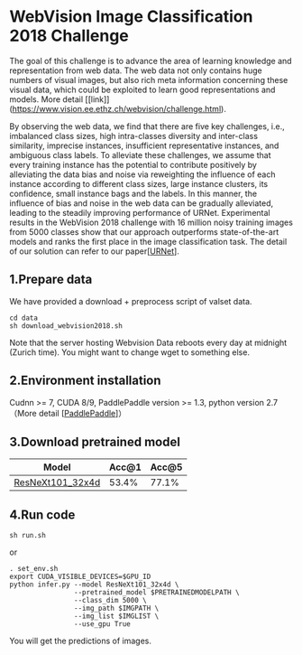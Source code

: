 # WebVision Image Classification 2018 Challenge 
The goal of this challenge is to advance the area of learning knowledge and representation from web data. The web data not only contains huge numbers of visual images, but also rich meta information concerning these visual data, which could be exploited to learn good representations and models. 
More detail [[link]] (https://www.vision.ee.ethz.ch/webvision/challenge.html).

By observing the web data, we find that there are five key challenges, i.e., imbalanced class sizes, high intra-classes diversity and inter-class similarity, imprecise instances,
insufficient representative instances, and ambiguous class labels. To alleviate these challenges, we assume that every training instance has
the potential to contribute positively by alleviating the data bias and noise via reweighting the influence of each instance according to different
class sizes, large instance clusters, its confidence, small instance bags and the labels. In this manner, the influence of bias and noise in the
web data can be gradually alleviated, leading to the steadily improving performance of URNet. Experimental results in the WebVision 2018
challenge with 16 million noisy training images from 5000 classes show that our approach outperforms state-of-the-art models and ranks the first
place in the image classification task. The detail of our solution can refer to our paper[[URNet](https://arxiv.org/abs/1811.00700)].

## 1.Prepare data
We have provided a download + preprocess script of valset data.
```
cd data
sh download_webvision2018.sh
```
Note that the server hosting Webvision Data reboots every day at midnight (Zurich time). You might want to change wget to something else. 

## 2.Environment installation
Cudnn >= 7, CUDA 8/9, PaddlePaddle version >= 1.3, python version 2.7 （More detail [[PaddlePaddle](https://github.com/paddlepaddle/paddle)]）

## 3.Download pretrained model
| Model | Acc@1 | Acc@5
| - | - | -
| [ResNeXt101_32x4d](https://paddlemodels.bj.bcebos.com/webvision/ResNeXt101_32x4d_Released.tar.gz) | 53.4% | 77.1%

## 4.Run code 
```
sh run.sh
```
or
```
. set_env.sh
export CUDA_VISIBLE_DEVICES=$GPU_ID
python infer.py --model ResNeXt101_32x4d \
                --pretrained_model $PRETRAINEDMODELPATH \
                --class_dim 5000 \
                --img_path $IMGPATH \
                --img_list $IMGLIST \
                --use_gpu True
```

You will get the predictions of images.

